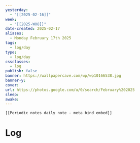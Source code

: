 ```yaml
---
yesterday:
  - "[[2025-02-16]]"
week:
  - "[[2025-W08]]"
date-created: 2025-02-17
aliases:
  - Monday February 17th 2025
tags:
  - log/day
type:
  - log/day
cssclasses:
  - log
publish: false
banner: https://wallpapercave.com/wp/wp10166538.jpg
banner-y: 
cover: 
url: https://photos.google.com/u/0/search/February%202025
sleep: 
awake:
---
```


```meta-bind-embed
[[Periodic notes daily note - meta bind embed]]
```

# Log
